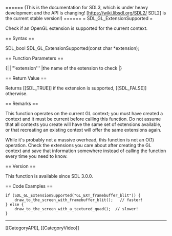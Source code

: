 ====== (This is the documentation for SDL3, which is under heavy development and the API is changing! [https://wiki.libsdl.org/SDL2/ SDL2] is the current stable version!) ======
= SDL_GL_ExtensionSupported =

Check if an OpenGL extension is supported for the current context.

== Syntax ==

<syntaxhighlight lang='c'>
SDL_bool SDL_GL_ExtensionSupported(const char *extension);
</syntaxhighlight>

== Function Parameters ==

{|
|'''extension'''
|the name of the extension to check
|}

== Return Value ==

Returns [[SDL_TRUE]] if the extension is supported, [[SDL_FALSE]]
otherwise.

== Remarks ==

This function operates on the current GL context; you must have created a
context and it must be current before calling this function. Do not assume
that all contexts you create will have the same set of extensions
available, or that recreating an existing context will offer the same
extensions again.

While it's probably not a massive overhead, this function is not an O(1)
operation. Check the extensions you care about after creating the GL
context and save that information somewhere instead of calling the function
every time you need to know.

== Version ==

This function is available since SDL 3.0.0.

== Code Examples ==

<syntaxhighlight lang='c++'>

    if (SDL_GL_ExtensionSupported("GL_EXT_framebuffer_blit")) {
        draw_to_the_screen_with_framebuffer_blit();   // faster!
    } else {
        draw_to_the_screen_with_a_textured_quad();  // slower!
    }

</syntaxhighlight>

----
[[CategoryAPI]], [[CategoryVideo]]



